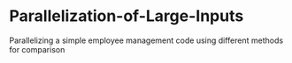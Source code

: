 # Parallelization-of-Large-Inputs
Parallelizing a simple employee management code using different methods for comparison 

